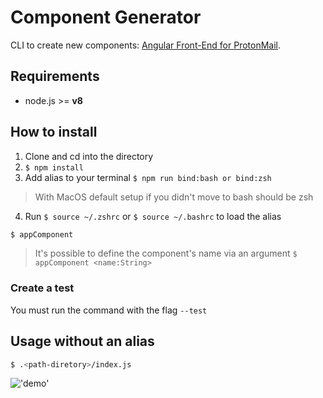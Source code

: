 # Component Generator

CLI to create new components: [Angular Front-End for ProtonMail](https://github.com/ProtonMail/WebClient).

## Requirements

- node.js >= **v8**

## How to install

1. Clone and cd into the directory
2. `$ npm install`
3. Add alias to your terminal `$ npm run bind:bash or bind:zsh`
> With MacOS default setup if you didn't move to bash should be zsh
4. Run `$ source ~/.zshrc` or `$ source ~/.bashrc` to load the alias

```sh
$ appComponent
```

> It's possible to define the component's name via an argument `$ appComponent <name:String>`

### Create a test

You must run the command with the flag `--test`


## Usage without an alias

```sh
$ .<path-diretory>/index.js
```

!['demo'](doc/output.gif)
